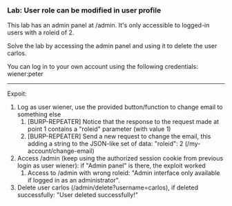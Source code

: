 ### Lab: User role can be modified in user profile

This lab has an admin panel at /admin.  It's only accessible to logged-in users with a roleid of 2.

Solve the lab by accessing the admin panel and using it to delete the user carlos.

You can log in to your own account using the following credentials: wiener:peter


_____

Expoit:  
1. Log as user wiener, use the provided button/function to change email to something else  
    1. [BURP-REPEATER] Notice that the response to the request made at point 1 contains a "roleid" parameter (with value 1)  
    2. [BURP-REPEATER] Send a new request to change the email, this adding a string to the JSON-like set of data: "roleid": 2  (/my-account/change-email)  
2. Access /admin (keep using the authorized session cookie from previous login as user wiener): if "Admin panel" is there, the exploit worked  
    1. Access to /admin with wrong roleid: "Admin interface only available if logged in as an administrator".  
3. Delete user carlos (/admin/delete?username=carlos), if deleted successfully: "User deleted successfully!"  
